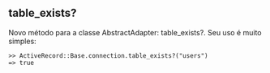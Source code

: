 ## table_exists?

Novo método para a classe AbstractAdapter: table\_exists?. Seu uso é muito simples:

	>> ActiveRecord::Base.connection.table_exists?("users")
	=> true
